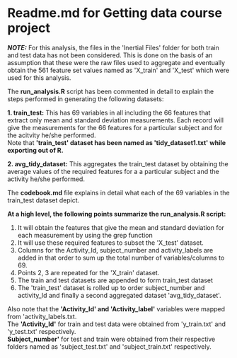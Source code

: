 Readme.md for Getting data course project
==========================================

_**NOTE:**_ For this analysis, the files in the 'Inertial Files' folder for both train and test data has not been considered. This is done on the basis of an assumption that these were the raw files used to aggregate and eventually obtain the 561 feature set values named as 'X_train' and 'X_test' which were used for this analysis.

The **run_analysis.R** script has been commented in detail to explain the steps performed in generating the following datasets:  

**1. train_test:** This has 69 variables in all including the 66 features that extract only mean and standard deviation measurements. Each record will give the measurements for the 66 features for a particular subject and for the acitvity he/she performed.  
Note that **'train_test' dataset has been named as 'tidy_dataset1.txt' while exporting out of R.**    

**2. avg_tidy_dataset:** This aggregates the train_test dataset by obtaining the average values of the required features for a a particular subject and the activity he/she performed.  

The **codebook.md** file explains in detail what each of the 69 variables in the train_test dataset depict.

**At a high level, the following points summarize the run_analysis.R script:**

1. It will obtain the features that give the mean and standard deviation for each measurement by using the grep function
2. It will use these required features to subset the 'X_test' dataset.
3. Columns for the Activity_Id, subject_number and activity_labels are added in that order to sum up the total number of variables/columns to 69.
4. Points 2, 3 are repeated for the 'X_train' dataset.
5. The train and test datasets are appended to form train_test dataset
6. The 'train_test' dataset is rolled up to order subject_number and activity_Id and finally a second aggregated dataset 'avg_tidy_dataset'.

Also note that the **'Activity_Id' and 'Activity_label'** variables were mapped from 'activity_labels.txt.  
The **'Activity_Id'** for train and test data were obtained from 'y_train.txt' and 'y_test.txt' respectively.   
**Subject_number'** for test and train were obtained from their respective folders named as 'subject_test.txt' and 'subject_train.txt' respectively.  

